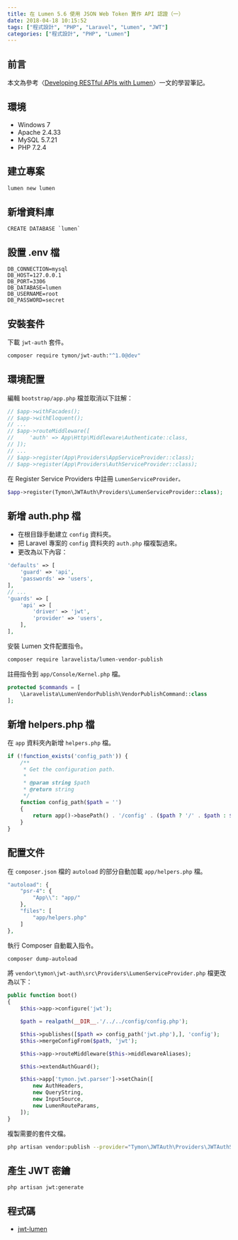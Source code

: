 ```yaml
---
title: 在 Lumen 5.6 使用 JSON Web Token 實作 API 認證（一）
date: 2018-04-18 10:15:52
tags: ["程式設計", "PHP", "Laravel", "Lumen", "JWT"]
categories: ["程式設計", "PHP", "Lumen"]
---
```


## 前言

本文為參考〈[Developing RESTful APIs with Lumen](https://auth0.com/blog/developing-restful-apis-with-lumen/)〉一文的學習筆記。

## 環境

- Windows 7
- Apache 2.4.33
- MySQL 5.7.21
- PHP 7.2.4

## 建立專案

```BASH
lumen new lumen
```

## 新增資料庫

```ENV
CREATE DATABASE `lumen`
```

## 設置 .env 檔

```ENV
DB_CONNECTION=mysql
DB_HOST=127.0.0.1
DB_PORT=3306
DB_DATABASE=lumen
DB_USERNAME=root
DB_PASSWORD=secret
```

## 安裝套件

下載 `jwt-auth` 套件。

```BASH
composer require tymon/jwt-auth:"^1.0@dev"
```

## 環境配置

編輯 `bootstrap/app.php` 檔並取消以下註解：

```PHP
// $app->withFacades();
// $app->withEloquent();
// ...
// $app->routeMiddleware([
//     'auth' => App\Http\Middleware\Authenticate::class,
// ]);
// ...
// $app->register(App\Providers\AppServiceProvider::class);
// $app->register(App\Providers\AuthServiceProvider::class);
```

在 Register Service Providers 中註冊 `LumenServiceProvider。`

```PHP
$app->register(Tymon\JWTAuth\Providers\LumenServiceProvider::class);
```

## 新增 auth.php 檔

- 在根目錄手動建立 `config` 資料夾。
- 把 Laravel 專案的 `config` 資料夾的 `auth.php` 檔複製過來。
- 更改為以下內容：

```PHP
'defaults' => [
    'guard' => 'api',
    'passwords' => 'users',
],
// ...
'guards' => [
    'api' => [
        'driver' => 'jwt',
        'provider' => 'users',
    ],
],
```

安裝 Lumen 文件配置指令。

```BASH
composer require laravelista/lumen-vendor-publish
```

註冊指令到 `app/Console/Kernel.php` 檔。

```PHP
protected $commands = [
    \Laravelista\LumenVendorPublish\VendorPublishCommand::class
];
```

## 新增 helpers.php 檔

在 `app` 資料夾內新增 `helpers.php` 檔。

```PHP
if (!function_exists('config_path')) {
    /**
     * Get the configuration path.
     *
     * @param string $path
     * @return string
     */
    function config_path($path = '')
    {
        return app()->basePath() . '/config' . ($path ? '/' . $path : $path);
    }
}
```

## 配置文件

在 `composer.json` 檔的 `autoload` 的部分自動加載 `app/helpers.php` 檔。

```PHP
"autoload": {
    "psr-4": {
        "App\\": "app/"
    },
    "files": [
        "app/helpers.php"
    ]
},
```

執行 Composer 自動載入指令。

```BASH
composer dump-autoload
```

將 `vendor\tymon\jwt-auth\src\Providers\LumenServiceProvider.php` 檔更改為以下：

```PHP
public function boot()
{
    $this->app->configure('jwt');

    $path = realpath(__DIR__.'/../../config/config.php');

    $this->publishes([$path => config_path('jwt.php'),], 'config');
    $this->mergeConfigFrom($path, 'jwt');

    $this->app->routeMiddleware($this->middlewareAliases);

    $this->extendAuthGuard();

    $this->app['tymon.jwt.parser']->setChain([
        new AuthHeaders,
        new QueryString,
        new InputSource,
        new LumenRouteParams,
    ]);
}
```

複製需要的套件文檔。

```BASH
php artisan vendor:publish --provider="Tymon\JWTAuth\Providers\JWTAuthServiceProvider"
```

## 產生 JWT 密鑰

```BASH
php artisan jwt:generate
```

## 程式碼

- [jwt-lumen](https://github.com/memochou1993/jwt-lumen)
